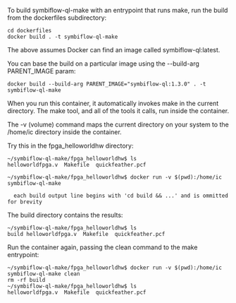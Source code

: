 To build symbiflow-ql-make with an entrypoint that runs make, 
run the build from the dockerfiles subdirectory:
```
cd dockerfiles
docker build . -t symbiflow-ql-make
```
The above assumes Docker can find an image called symbiflow-ql:latest.  

You can base the build on a particular image using the --build-arg PARENT_IMAGE param:
```
docker build --build-arg PARENT_IMAGE="symbiflow-ql:1.3.0" . -t symbiflow-ql-make
```
When you run this container, it automatically invokes make in the current directory.
The make tool, and all of the tools it calls, run inside the container.

The -v (volume) command maps the current directory on your system to
the /home/ic directory inside the container.

Try this in the fpga_helloworldhw directory:
```
~/symbiflow-ql-make/fpga_helloworldhw$ ls
helloworldfpga.v  Makefile  quickfeather.pcf

~/symbiflow-ql-make/fpga_helloworldhw$ docker run -v $(pwd):/home/ic symbiflow-ql-make

  each build output line begins with 'cd build && ...' and is ommitted for brevity
```
The build directory contains the results:
```
~/symbiflow-ql-make/fpga_helloworldhw$ ls
build helloworldfpga.v  Makefile  quickfeather.pcf
```

Run the container again, passing the clean command to the make entrypoint:

```
~/symbiflow-ql-make/fpga_helloworldhw$ docker run -v $(pwd):/home/ic symbiflow-ql-make clean
rm -rf build
~/symbiflow-ql-make/fpga_helloworldhw$ ls
helloworldfpga.v  Makefile  quickfeather.pcf
```
